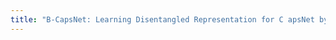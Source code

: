 ```yaml
---
title: "B-CapsNet: Learning Disentangled Representation for C apsNet by information Bottleneck"
---
```

